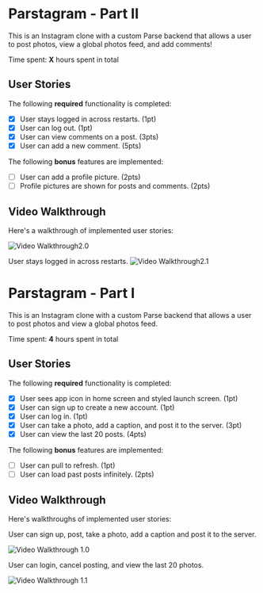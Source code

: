 # Parstagram - Part II

This is an Instagram clone with a custom Parse backend that allows a user to post photos, view a global photos feed, and add comments!

Time spent: **X** hours spent in total

## User Stories

The following **required** functionality is completed:

- [x] User stays logged in across restarts. (1pt)
- [x] User can log out. (1pt)
- [x] User can view comments on a post. (3pts)
- [x] User can add a new comment. (5pts)

The following **bonus** features are implemented:

- [ ] User can add a profile picture. (2pts)
- [ ] Profile pictures are shown for posts and comments. (2pts)

## Video Walkthrough

Here's a walkthrough of implemented user stories:

<img src='https://media4.giphy.com/media/1konE3lFj4TSFWGjqu/giphy.gif' title='Video Walkthrough2.0' width='' alt='Video Walkthrough2.0' />

User stays logged in across restarts.
<img src='https://media0.giphy.com/media/dUqAyPYX3bRwV7TyPC/giphy.gif' title='Video Walkthrough2.1' width='' alt='Video Walkthrough2.1' />

# Parstagram - Part I

This is an Instagram clone with a custom Parse backend that allows a user to post photos and view a global photos feed.

Time spent: **4** hours spent in total

## User Stories

The following **required** functionality is completed:

- [x] User sees app icon in home screen and styled launch screen. (1pt)
- [x] User can sign up to create a new account. (1pt)
- [x] User can log in. (1pt)
- [x] User can take a photo, add a caption, and post it to the server. (3pt)
- [x] User can view the last 20 posts. (4pts)

The following **bonus** features are implemented:

- [ ] User can pull to refresh. (1pt)
- [ ] User can load past posts infinitely. (2pts)

## Video Walkthrough

Here's walkthroughs of implemented user stories:

User can sign up, post, take a photo, add a caption and post it to the server.

<img src='https://media0.giphy.com/media/Fqiul9pjClpSht10cz/giphy.gif' title='Video Walkthrough 1.0' width='' alt='Video Walkthrough 1.0' />

User can login, cancel posting, and view the last 20 photos.

<img src='https://media2.giphy.com/media/Lll5eQjD0MLXApAYsE/giphy.gif' title='Video Walkthrough 1.1' width='' alt='Video Walkthrough 1.1' />
